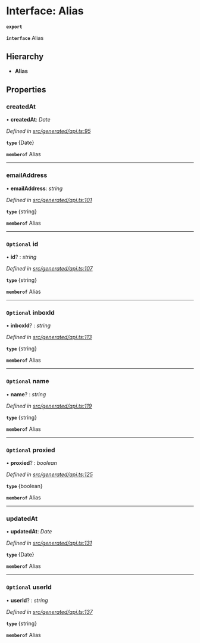 # Interface: Alias

**`export`** 

**`interface`** Alias

## Hierarchy

* **Alias**

## Properties

###  createdAt

• **createdAt**: *Date*

*Defined in [src/generated/api.ts:95](https://github.com/mailslurp/mailslurp-client-ts-js/blob/5d485ad/src/generated/api.ts#L95)*

**`type`** {Date}

**`memberof`** Alias

___

###  emailAddress

• **emailAddress**: *string*

*Defined in [src/generated/api.ts:101](https://github.com/mailslurp/mailslurp-client-ts-js/blob/5d485ad/src/generated/api.ts#L101)*

**`type`** {string}

**`memberof`** Alias

___

### `Optional` id

• **id**? : *string*

*Defined in [src/generated/api.ts:107](https://github.com/mailslurp/mailslurp-client-ts-js/blob/5d485ad/src/generated/api.ts#L107)*

**`type`** {string}

**`memberof`** Alias

___

### `Optional` inboxId

• **inboxId**? : *string*

*Defined in [src/generated/api.ts:113](https://github.com/mailslurp/mailslurp-client-ts-js/blob/5d485ad/src/generated/api.ts#L113)*

**`type`** {string}

**`memberof`** Alias

___

### `Optional` name

• **name**? : *string*

*Defined in [src/generated/api.ts:119](https://github.com/mailslurp/mailslurp-client-ts-js/blob/5d485ad/src/generated/api.ts#L119)*

**`type`** {string}

**`memberof`** Alias

___

### `Optional` proxied

• **proxied**? : *boolean*

*Defined in [src/generated/api.ts:125](https://github.com/mailslurp/mailslurp-client-ts-js/blob/5d485ad/src/generated/api.ts#L125)*

**`type`** {boolean}

**`memberof`** Alias

___

###  updatedAt

• **updatedAt**: *Date*

*Defined in [src/generated/api.ts:131](https://github.com/mailslurp/mailslurp-client-ts-js/blob/5d485ad/src/generated/api.ts#L131)*

**`type`** {Date}

**`memberof`** Alias

___

### `Optional` userId

• **userId**? : *string*

*Defined in [src/generated/api.ts:137](https://github.com/mailslurp/mailslurp-client-ts-js/blob/5d485ad/src/generated/api.ts#L137)*

**`type`** {string}

**`memberof`** Alias
